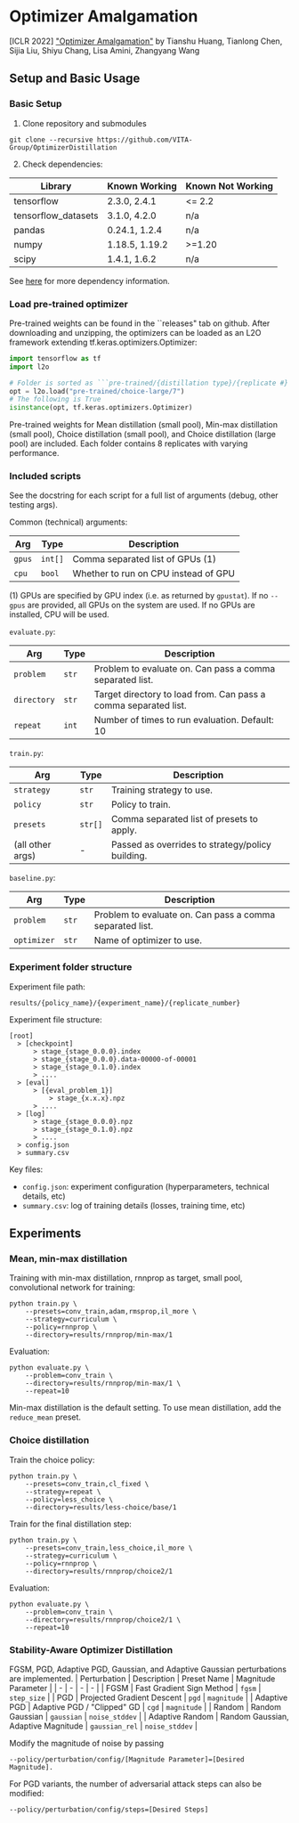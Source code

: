 # Optimizer Amalgamation

[ICLR 2022] ["Optimizer Amalgamation"](https://openreview.net/pdf?id=VqzXzA9hjaX) by Tianshu Huang, Tianlong Chen, Sijia Liu, Shiyu Chang, Lisa Amini, Zhangyang Wang

## Setup and Basic Usage

### Basic Setup

1. Clone repository and submodules
```
git clone --recursive https://github.com/VITA-Group/OptimizerDistillation
```

2. Check dependencies:

| Library | Known Working | Known Not Working |
| - | - | - |
| tensorflow | 2.3.0, 2.4.1 | <= 2.2 |
| tensorflow_datasets | 3.1.0, 4.2.0 | n/a |
| pandas | 0.24.1, 1.2.4 | n/a |
| numpy | 1.18.5, 1.19.2 | >=1.20 |
| scipy | 1.4.1, 1.6.2 | n/a |

See [here](https://github.com/thetianshuhuang/l2o) for more dependency information.

### Load pre-trained optimizer

Pre-trained weights can be found in the ``releases" tab on github.
After downloading and unzipping, the optimizers can be loaded as an L2O framework extending tf.keras.optimizers.Optimizer:
```python
import tensorflow as tf
import l2o

# Folder is sorted as ```pre-trained/{distillation type}/{replicate #}
opt = l2o.load("pre-trained/choice-large/7")
# The following is True
isinstance(opt, tf.keras.optimizers.Optimizer)
```

Pre-trained weights for Mean distillation (small pool), Min-max distillation (small pool), Choice distillation (small pool), and Choice distillation (large pool) are included.
Each folder contains 8 replicates with varying performance.

### Included scripts

See the docstring for each script for a full list of arguments (debug, other testing args).

Common (technical) arguments:

| Arg | Type | Description |
| - | - | - |
| ```gpus``` | ```int[]``` | Comma separated list of GPUs (1) |
| ```cpu``` | ```bool``` | Whether to run on CPU instead of GPU |

(1) GPUs are specified by GPU index (i.e. as returned by ```gpustat```). If no ```--gpus``` are provided, all GPUs on the system are used. If no GPUs are installed, CPU will be used.

```evaluate.py```:

| Arg | Type | Description |
| - | - | - |
| ```problem``` | ```str``` | Problem to evaluate on. Can pass a comma separated list. |
| ```directory``` | ```str``` | Target directory to load from. Can pass a comma separated list. |
| ```repeat``` | ```int``` | Number of times to run evaluation. Default: 10 |

```train.py```: 

| Arg | Type | Description |
| - | - | - |
| ```strategy``` | ```str``` | Training strategy to use. |
| ```policy``` | ```str``` | Policy to train. |
| ```presets``` | ```str[]``` | Comma separated list of presets to apply. | 
| (all other args) | - | Passed as overrides to strategy/policy building. |

```baseline.py```:

| Arg | Type | Description |
| - | - | - |
| ```problem``` | ```str``` | Problem to evaluate on. Can pass a comma separated list. |
| ```optimizer``` | ```str``` | Name of optimizer to use. |

### Experiment folder structure

Experiment file path:
```
results/{policy_name}/{experiment_name}/{replicate_number}
```

Experiment file structure:
```
[root]
  > [checkpoint]
      > stage_{stage_0.0.0}.index
      > stage_{stage_0.0.0}.data-00000-of-00001
      > stage_{stage_0.1.0}.index
      > ....
  > [eval]
      > [{eval_problem_1}]
          > stage_{x.x.x}.npz
      > ....
  > [log]
      > stage_{stage_0.0.0}.npz
      > stage_{stage_0.1.0}.npz
      > ....
  > config.json
  > summary.csv
```

Key files:
- ```config.json```: experiment configuration (hyperparameters, technical details, etc)
- ```summary.csv```: log of training details (losses, training time, etc)

## Experiments

### Mean, min-max distillation

Training with min-max distillation, rnnprop as target, small pool, convolutional network for training:
```
python train.py \
    --presets=conv_train,adam,rmsprop,il_more \
    --strategy=curriculum \
    --policy=rnnprop \
    --directory=results/rnnprop/min-max/1
```

Evaluation:
```
python evaluate.py \
    --problem=conv_train \
    --directory=results/rnnprop/min-max/1 \
    --repeat=10
```

Min-max distillation is the default setting. To use mean distillation, add the ```reduce_mean``` preset.

### Choice distillation

Train the choice policy:
```
python train.py \
    --presets=conv_train,cl_fixed \
    --strategy=repeat \
    --policy=less_choice \
    --directory=results/less-choice/base/1
```

Train for the final distillation step:
```
python train.py \
    --presets=conv_train,less_choice,il_more \
    --strategy=curriculum \
    --policy=rnnprop \
    --directory=results/rnnprop/choice2/1
```

Evaluation:
```
python evaluate.py \
    --problem=conv_train \
    --directory=results/rnnprop/choice2/1 \
    --repeat=10
```

### Stability-Aware Optimizer Distillation

FGSM, PGD, Adaptive PGD, Gaussian, and Adaptive Gaussian perturbations are implemented.
| Perturbation | Description | Preset Name | Magnitude Parameter |
| - | - | - | - |
| FGSM | Fast Gradient Sign Method | ```fgsm``` | ```step_size``` |
| PGD | Projected Gradient Descent | ```pgd``` | ```magnitude``` |
| Adaptive PGD | Adaptive PGD / "Clipped" GD | ```cgd``` | ```magnitude``` |
| Random | Random Gaussian | ```gaussian``` | ```noise_stddev``` |
| Adaptive Random | Random Gaussian, Adaptive Magnitude | ```gaussian_rel``` | ```noise_stddev``` |

Modify the magnitude of noise by passing
```
--policy/perturbation/config/[Magnitude Parameter]=[Desired Magnitude].
```

For PGD variants, the number of adversarial attack steps can also be modified:
```
--policy/perturbation/config/steps=[Desired Steps]
```
